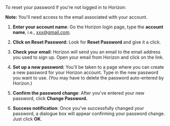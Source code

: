 To reset your password if you're not logged in to Horizon:

**Note:** You'll need access to the email associated with your account. 

1. **Enter your account name**: Go the Horizon login page, type the **account name**, i.e., xxx@gmail.com.

3. **Click on Reset Password:** Look for **Reset Password**  and give it a click.

4. **Check your email**: Horizon will send you an email to the email address you used to sign up. Open your email from Horizon and click on the link. 

5. **Set up a new password:** You'll be taken to a page where you can create a new password for your Horizon account. Type in the new password you want to use. (You may have to delete the password auto-entered by Horizon.)

6. **Confirm the password change**: After you've entered your new password, click **Change Password.**
7. **Success notification**: Once you've successfully changed your password, a dialogue box will appear confirming your password change. Just click **OK**.
